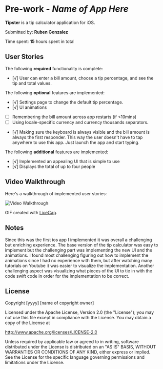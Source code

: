 # Pre-work - *Name of App Here*

**Tipster** is a tip calculator application for iOS.

Submitted by: **Ruben Gonzalez**

Time spent: **15** hours spent in total

## User Stories

The following **required** functionality is complete:

* [√] User can enter a bill amount, choose a tip percentage, and see the tip and total values.

The following **optional** features are implemented:
* [√] Settings page to change the default tip percentage.
* [√] UI animations
* [ ] Remembering the bill amount across app restarts (if <10mins)
* [ ] Using locale-specific currency and currency thousands separators.
* [√] Making sure the keyboard is always visible and the bill amount is always the first responder. This way the user doesn't have to tap anywhere to use this app. Just launch the app and start typing.

The following **additional** features are implemented:

* [√] Implemented an appealing UI that is simple to use
* [√] Displays the total of up to four people

## Video Walkthrough

Here's a walkthrough of implemented user stories:

<img src='https://i.imgur.com/c6DcAHr.gif' title='Video Walkthrough' width='' alt='Video Walkthrough' />

GIF created with [LiceCap](http://www.cockos.com/licecap/).

## Notes

Since this was the first ios app I implemented it was overall a challenging but enriching experience. The base version of the tip calculator was easy to implement but the challenging part was implementing the new UI and the animations. I found most challenging figuring out how to implement the animations since I had no experience with them, but after watching many tutorials on Youtube it was easier to visualize the implementation. Another challenging aspect was visualizing what pieces of the UI to tie in with the code swift code in order for the implementation to be correct.

## License

Copyright [yyyy] [name of copyright owner]

Licensed under the Apache License, Version 2.0 (the "License");
you may not use this file except in compliance with the License.
You may obtain a copy of the License at

http://www.apache.org/licenses/LICENSE-2.0

Unless required by applicable law or agreed to in writing, software
distributed under the License is distributed on an "AS IS" BASIS,
WITHOUT WARRANTIES OR CONDITIONS OF ANY KIND, either express or implied.
See the License for the specific language governing permissions and
limitations under the License.
